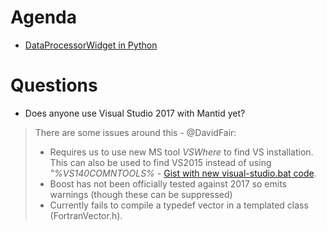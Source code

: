 Agenda
======

* [DataProcessorWidget in Python](https://github.com/mantidproject/mantid/pull/18922)


Questions
=========

* Does anyone use Visual Studio 2017 with Mantid yet?
  
  
>There are some issues around this - @DavidFair: 
>  * Requires us to use new MS tool *VSWhere* to find VS installation. This can also be used to find VS2015 instead of using *"%VS140COMNTOOLS%* - [Gist with new visual-studio.bat code](https://gist.github.com/DavidFair/995285a0b6bc8afc0d91b1f55a2d98b2). 
>  * Boost has not been officially tested against 2017 so emits warnings (though these can be suppressed) 
>  * Currently fails to compile a typedef vector in a templated class (FortranVector.h). 
